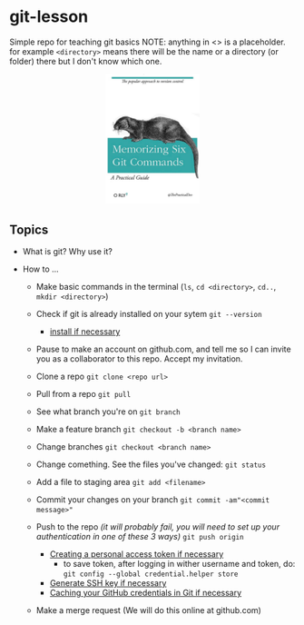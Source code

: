 # git-lesson
Simple repo for teaching git basics
NOTE: anything in <> is a placeholder. for example 
`<directory>` means there will be the name or a directory (or folder) there but I don't know which one.

 <p align="center">
  <img src="img/memorize.jpg"
     alt="When all else fails.."
     style="width: 33%;" />
 </p>


## Topics

 - What is git? Why use it?
 
 - How to ...
 
   - Make basic commands in the terminal (`ls`, `cd <directory>`, `cd..`, `mkdir <directory>`)
   
   - Check if git is already installed on your sytem
    `git --version`
    
     - [install if necessary](https://www.linode.com/docs/guides/how-to-install-git-on-linux-mac-and-windows/)
   
   - Pause to make an account on github.com, and tell me so I can invite you as a collaborator to this repo. Accept my invitation.
   
   - Clone a repo
    `git clone <repo url>`
   
   - Pull from a repo
    `git pull`
   
   - See what branch you're on
     `git branch`
      
   - Make a feature branch
     `git checkout -b <branch name>`
   
   - Change branches
     `git checkout <branch name>`

   - Change comething. See the files you've changed:
     `git status`
     
   - Add a file to staging area
     `git add <filename>`
     
   - Commit your changes on your branch
     `git commit -am"<commit message>"`
   
   - Push to the repo *(it will probably fail, you will need to set up your authentication in one of these 3 ways)*
        `git push origin`
        
     - [Creating a personal access token if necessary](https://docs.github.com/en/authentication/keeping-your-account-and-data-secure/creating-a-personal-access-token)
          - to save token, after logging in wither username and token, do: `git config --global credential.helper store`
     - [Generate SSH key if necessary](https://docs.github.com/en/authentication/connecting-to-github-with-ssh/generating-a-new-ssh-key-and-adding-it-to-the-ssh-agent)
     - [Caching your GitHub credentials in Git if necessary](https://docs.github.com/en/get-started/getting-started-with-git/caching-your-github-credentials-in-git)
        
        
   - Make a merge request
      (We will do this online at github.com)
